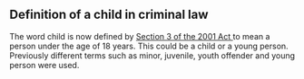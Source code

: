 ##  Definition of a child in criminal law

The word child is now defined by [ Section 3 of the 2001 Act
](http://www.irishstatutebook.ie/2001/en/act/pub/0024/sec0003.html#parti-sec3)
to mean a person under the age of 18 years. This could be a child or a young
person. Previously different terms such as minor, juvenile, youth offender and
young person were used.
